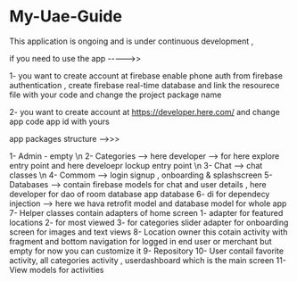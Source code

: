 # My-Uae-Guide

This application is ongoing and is under continuous development ,

if you need to use the app ----->>

1- you want to create account at firebase enable phone auth from firebase authentication , create firebase real-time database
and link the resourece file with your code and change the project package name

2- you want to create account at https://developer.here.com/ and change app code app id with yours


app packages structure -->>>

1- Admin - empty \n
2- Categories --> here developer --> for here explore entry point and here develoepr lockup entry point \n
3- Chat --> chat classes \n
4- Commom --> login signup , onboarding & splashscreen
5- Databases --> contain firebase models for chat and user details , here developer for dao of room database app database
6- di for dependecy injection --> here we hava retrofit model and database model for whole app
7- Helper classes contain adapters of home screen 1- adapter for featured locations 2- for most viewed 3- for categories 
   slider adapter for onboarding screen for images and text views
8- Location owner this cotain activity with fragment and bottom navigation for logged in end user or merchant but empty for now you can customize it
9- Repository
10- User contail favorite activity, all categories activity , userdashboard which is the main screen
11- View models for activities


